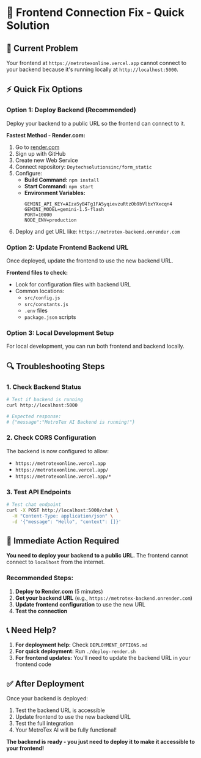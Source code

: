 # 🔧 Frontend Connection Fix - Quick Solution

## 🚨 **Current Problem**
Your frontend at `https://metrotexonline.vercel.app` cannot connect to your backend because it's running locally at `http://localhost:5000`.

## ⚡ **Quick Fix Options**

### **Option 1: Deploy Backend (Recommended)**
Deploy your backend to a public URL so the frontend can connect to it.

**Fastest Method - Render.com:**
1. Go to [render.com](https://render.com)
2. Sign up with GitHub
3. Create new Web Service
4. Connect repository: `Doytechsolutionsinc/form_static`
5. Configure:
   - **Build Command:** `npm install`
   - **Start Command:** `npm start`
   - **Environment Variables:**
     ```
     GEMINI_API_KEY=AIzaSyB4Tg1FA5yqievzuRtzOb9bVlbxYXxcqn4
     GEMINI_MODEL=gemini-1.5-flash
     PORT=10000
     NODE_ENV=production
     ```
6. Deploy and get URL like: `https://metrotex-backend.onrender.com`

### **Option 2: Update Frontend Backend URL**
Once deployed, update the frontend to use the new backend URL.

**Frontend files to check:**
- Look for configuration files with backend URL
- Common locations:
  - `src/config.js`
  - `src/constants.js`
  - `.env` files
  - `package.json` scripts

### **Option 3: Local Development Setup**
For local development, you can run both frontend and backend locally.

## 🔍 **Troubleshooting Steps**

### **1. Check Backend Status**
```bash
# Test if backend is running
curl http://localhost:5000

# Expected response:
# {"message":"MetroTex AI Backend is running!"}
```

### **2. Check CORS Configuration**
The backend is now configured to allow:
- `https://metrotexonline.vercel.app`
- `https://metrotexonline.vercel.app/`
- `https://metrotexonline.vercel.app/*`

### **3. Test API Endpoints**
```bash
# Test chat endpoint
curl -X POST http://localhost:5000/chat \
  -H "Content-Type: application/json" \
  -d '{"message": "Hello", "context": []}'
```

## 🚀 **Immediate Action Required**

**You need to deploy your backend to a public URL.** The frontend cannot connect to `localhost` from the internet.

### **Recommended Steps:**
1. **Deploy to Render.com** (5 minutes)
2. **Get your backend URL** (e.g., `https://metrotex-backend.onrender.com`)
3. **Update frontend configuration** to use the new URL
4. **Test the connection**

## 📞 **Need Help?**

1. **For deployment help:** Check `DEPLOYMENT_OPTIONS.md`
2. **For quick deployment:** Run `./deploy-render.sh`
3. **For frontend updates:** You'll need to update the backend URL in your frontend code

## ✅ **After Deployment**

Once your backend is deployed:
1. Test the backend URL is accessible
2. Update frontend to use the new backend URL
3. Test the full integration
4. Your MetroTex AI will be fully functional!

**The backend is ready - you just need to deploy it to make it accessible to your frontend!**